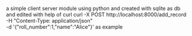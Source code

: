 a simple client server module using python and created with sqlite as db and edited with help of curl 
curl -X POST http://localhost:8000/add_record \
     -H "Content-Type: application/json" \
     -d '{"roll_number":1,"name":"Alice"}' as example
